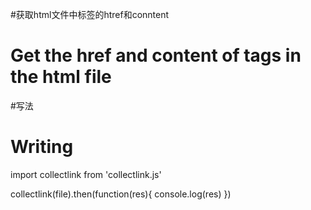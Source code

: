 #获取html文件中<a>标签的htref和conntent
# Get the href and content of tags in the html file
#写法
# Writing
import collectlink from 'collectlink.js'

  
 collectlink(file).then(function(res){
   console.log(res)
   })
